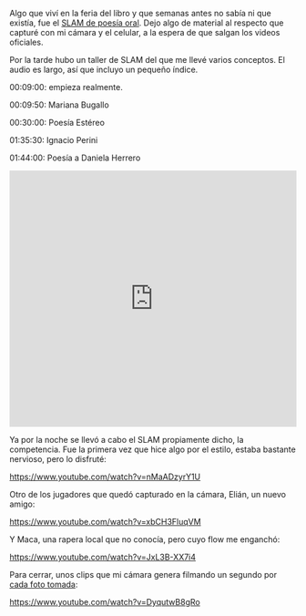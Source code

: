 <html><body><p>Algo que viví en la feria del libro y que semanas antes no sabía ni que existía, fue el <a href="https://www.facebook.com/events/539690052832616/?fref=ts" target="_blank">SLAM de poesía oral</a>. Dejo algo de material al respecto que capturé con mi cámara y el celular, a la espera de que salgan los videos oficiales.



Por la tarde hubo un taller de SLAM del que me llevé varios conceptos. El audio es largo, así que incluyo un pequeño índice.



00:09:00: empieza realmente.

00:09:50: Mariana Bugallo

00:30:00: Poesía Estéreo

01:35:30: Ignacio Perini

01:44:00: Poesía a Daniela Herrero



<iframe src="https://w.soundcloud.com/player/?url=https%3A//api.soundcloud.com/playlists/52090524&amp;auto_play=false&amp;hide_related=false&amp;show_comments=true&amp;show_user=true&amp;show_reposts=false&amp;visual=true" width="100%" height="450" frameborder="no" scrolling="no"></iframe>



Ya por la noche se llevó a cabo el SLAM propiamente dicho, la competencia. Fue la primera vez que hice algo por el estilo, estaba bastante nervioso, pero lo disfruté:



https://www.youtube.com/watch?v=nMaADzyrY1U



Otro de los jugadores que quedó capturado en la cámara, Elián, un nuevo amigo:



https://www.youtube.com/watch?v=xbCH3FluqVM



Y Maca, una rapera local que no conocía, pero cuyo flow me enganchó:



https://www.youtube.com/watch?v=JxL3B-XX7i4



Para cerrar, unos clips que mi cámara genera filmando un segundo por <a href="https://www.facebook.com/juanjoconti/media_set?set=a.10204651344874410.1073741854.1559082191&amp;type=1" target="_blank">cada foto tomada</a>:



https://www.youtube.com/watch?v=DyqutwB8gRo</p></body></html>